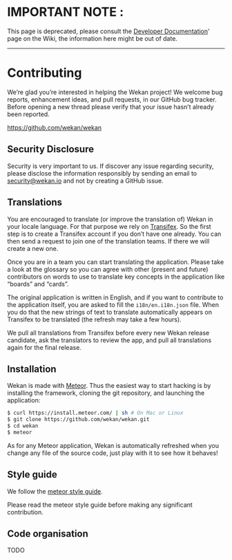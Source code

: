 # IMPORTANT NOTE :

This page is deprecated, please consult the [Developer Documentation](https://github.com/wekan/wekan/wiki/Developer-Documentation)' page on the Wiki, the information here might be out of date.

---

# Contributing

We’re glad you’re interested in helping the Wekan project! We welcome bug
reports, enhancement ideas, and pull requests, in our GitHub bug tracker. Before
opening a new thread please verify that your issue hasn’t already been reported.

<https://github.com/wekan/wekan>

## Security Disclosure

Security is very important to us. If discover any issue regarding security,
please disclose the information responsibly by sending an email to
security@wekan.io and not by creating a GitHub issue.

## Translations

You are encouraged to translate (or improve the translation of) Wekan in your
locale language. For that purpose we rely on
[Transifex](https://www.transifex.com/projects/p/wekan). So the first step is to
create a Transifex account if you don’t have one already. You can then send a
request to join one of the translation teams. If there we will create a new one.

Once you are in a team you can start translating the application. Please take a
look at the glossary so you can agree with other (present and future)
contributors on words to use to translate key concepts in the application like
“boards” and “cards”.

The original application is written in English, and if you want to contribute to
the application itself, you are asked to fill the `i18n/en.i18n.json` file. When
you do that the new strings of text to translate automatically appears on
Transifex to be translated (the refresh may take a few hours).

We pull all translations from Transifex before every new Wekan release
candidate, ask the translators to review the app, and pull all translations
again for the final release.

## Installation

Wekan is made with [Meteor](https://www.meteor.com). Thus the easiest way to
start hacking is by installing the framework, cloning the git repository, and
launching the application:

```bash
$ curl https://install.meteor.com/ | sh # On Mac or Linux
$ git clone https://github.com/wekan/wekan.git
$ cd wekan
$ meteor
```

As for any Meteor application, Wekan is automatically refreshed when you change
any file of the source code, just play with it to see how it behaves!

## Style guide

We follow the
[meteor style guide](https://github.com/meteor/meteor/wiki/Meteor-Style-Guide).

Please read the meteor style guide before making any significant contribution.

## Code organisation

TODO
